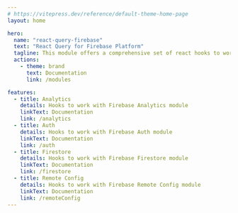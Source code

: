 ```yaml
---
# https://vitepress.dev/reference/default-theme-home-page
layout: home

hero:
  name: "react-query-firebase"
  text: "React Query for Firebase Platform"
  tagline: This module offers a comprehensive set of react hooks to work with Firebase
  actions:
    - theme: brand
      text: Documentation
      link: /modules

features:
  - title: Analytics
    details: Hooks to work with Firebase Analytics module
    linkText: Documentation
    link: /analytics
  - title: Auth
    details: Hooks to work with Firebase Auth module
    linkText: Documentation
    link: /auth
  - title: Firestore
    details: Hooks to work with Firebase Firestore module
    linkText: Documentation
    link: /firestore
  - title: Remote Config
    details: Hooks to work with Firebase Remote Config module
    linkText: Documentation
    link: /remoteConfig
---
```


